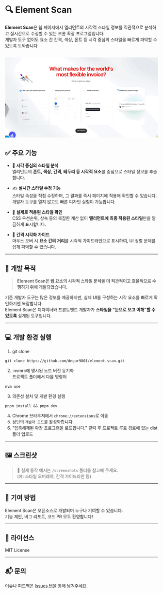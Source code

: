# 🔍 Element Scan

**Element Scan**은 웹 페이지에서 엘리먼트의 시각적 스타일 정보를 직관적으로 분석하고 실시간으로 수정할 수 있는 크롬 확장 프로그램입니다.  
개발자 도구 없이도 요소 간 간격, 색상, 폰트 등 시각 중심의 스타일을 빠르게 파악할 수 있도록 도와줍니다.

![](https://raw.githubusercontent.com/dngur9801/element-scan/refs/heads/main/screenshots/example.gif)
---

## ✅ 주요 기능

- 🎨 **시각 중심의 스타일 분석**  
  엘리먼트의 **폰트, 색상, 간격, 테두리 등 시각적 요소**를 중심으로 스타일 정보를 추출합니다.

- ✍️ **실시간 스타일 수정 기능**  
  스타일 속성을 직접 수정하며, 그 결과를 즉시 페이지에 적용해 확인할 수 있습니다.  
  개발자 도구를 열지 않고도 빠른 디자인 실험이 가능합니다.

- 🧠 **실제로 적용된 스타일 확인**  
  CSS 우선순위, 상속 등의 복잡한 계산 없이 **엘리먼트에 최종 적용된 스타일**만을 깔끔하게 표시합니다.

- 📏 **간격 시각화 가이드**  
  마우스 오버 시 **요소 간의 거리**를 시각적 가이드라인으로 표시하여, UI 정렬 문제를 쉽게 파악할 수 있습니다.

---

## 🎯 개발 목적

> **Element Scan은 웹 요소의 시각적 스타일 분석을 더 직관적이고 효율적으로 수행하기 위해 개발되었습니다.**

기존 개발자 도구는 많은 정보를 제공하지만, 실제 UI를 구성하는 시각 요소를 빠르게 확인하기엔 복잡합니다.  
Element Scan은 디자이너와 프론트엔드 개발자가 **스타일을 "눈으로 보고 이해"할 수 있도록** 설계된 도구입니다.

---

## 💻 개발 환경 실행

1. git clone
```
git clone https://github.com/dngur9801/element-scan.git
```
2. .nvmrc에 명시된 노드 버전 동기화<br/>
프로젝트 폴더에서 다음 명령어
```
nvm use
```
3. 의존성 설치 및 개발 환경 실행
```
pnpm install && pnpm dev
```
4. Chrome 브라우저에서 `chrome://extensions`로 이동
5. 상단의 `개발자 모드`를 활성화합니다.
6. "압축해제된 확장 프로그램을 로드합니다." 클릭 후 프로젝트 루트 경로에 있는 dist폴더 업로드


---

## 🖼️ 스크린샷

> 📸 실제 동작 예시는 `/screenshots` 폴더를 참고해 주세요.  
> (예: 스타일 오버레이, 간격 가이드라인 등)

---

## 🙌 기여 방법

Element Scan은 오픈소스로 개발되며 누구나 기여할 수 있습니다.  
기능 제안, 버그 리포트, 코드 PR 모두 환영합니다!

---

## 📄 라이선스

MIT License

---

## 📬 문의

이슈나 피드백은 [Issues 탭](https://github.com/your-repo/element-scan/issues)을 통해 남겨주세요.
